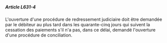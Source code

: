 ##### Article L631-4

L'ouverture d'une procédure de redressement judiciaire doit être demandée par le débiteur au plus tard dans les quarante-cinq jours qui suivent la cessation des paiements s'il n'a pas, dans ce délai, demandé l'ouverture d'une procédure de conciliation.


